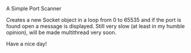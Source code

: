 A Simple Port Scanner

Creates a new Socket object in a loop from 0 to 65535 and if the port is found open a message is displayed. 
Still very slow (at least in my humble opinion), will be made multithread very soon. 

Have a nice day!
